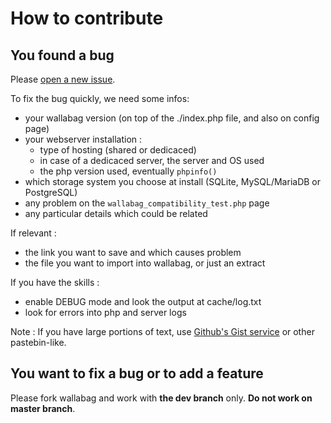 # How to contribute

## You found a bug
Please [open a new issue](https://github.com/wallabag/wallabag/issues/new).

To fix the bug quickly, we need some infos:
* your wallabag version (on top of the ./index.php file, and also on config page)
* your webserver installation :
  * type of hosting (shared or dedicaced)
  * in case of a dedicaced server, the server and OS used
  * the php version used, eventually `phpinfo()`
* which storage system you choose at install (SQLite, MySQL/MariaDB or PostgreSQL)
* any problem on the `wallabag_compatibility_test.php` page
* any particular details which could be related


If relevant :
* the link you want to save and which causes problem
* the file you want to import into wallabag, or just an extract

If you have the skills :
* enable DEBUG mode and look the output at cache/log.txt
* look for errors into php and server logs

Note : If you have large portions of text, use [Github's Gist service](https://gist.github.com/) or other pastebin-like.

## You want to fix a bug or to add a feature
Please fork wallabag and work with **the dev branch** only. **Do not work on master branch**.
